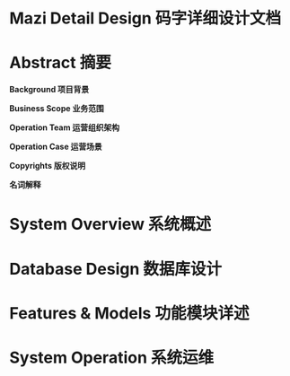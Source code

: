 # Mazi Detail Design 码字详细设计文档 #

# Abstract 摘要 #

__Background 项目背景__

__Business Scope 业务范围__

__Operation Team 运营组织架构__

__Operation Case 运营场景__

__Copyrights 版权说明__

__名词解释__

# System Overview 系统概述 #

# Database Design 数据库设计 #

# Features & Models 功能模块详述 #

# System Operation 系统运维 #